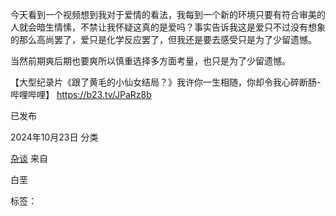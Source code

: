 今天看到一个视频想到我对于爱情的看法，我每到一个新的环境只要有符合审美的人就会暗生情愫，不禁让我怀疑这真的是爱吗？事实告诉我这是爱只不过没有想象的那么高尚罢了，爱只是化学反应罢了，但我还是要去感受只是为了少留遗憾。

当然前期爽后期也要爽所以慎重选择多方面考量，也只是为了少留遗憾。

【大型纪录片《跟了黄毛的小仙女结局？》我许你一生相随，你却令我心碎断肠-哔哩哔哩】 https://b23.tv/JPaRz8b

已发布

2024年10月23日
分类

[杂谈](http://localhost/testsite/category/%e6%9d%82%e8%b0%88/)
来自

白垩

标签：